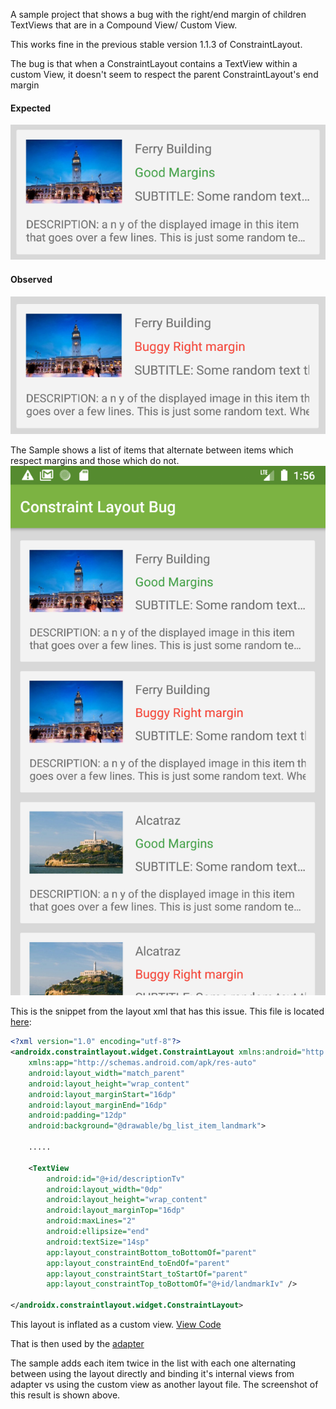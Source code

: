 A sample project that shows a bug with the right/end margin of children TextViews that are in a Compound View/ Custom View.

This works fine in the previous stable version 1.1.3 of ConstraintLayout.


The bug is that when a ConstraintLayout contains a TextView within a custom View, it doesn't seem to respect the parent ConstraintLayout's end margin

#### Expected

![Image of expected behavior](https://github.com/achie/ConstraintLayoutBug/blob/master/readme/images/margins_expected.png)


#### Observed

![Image of observed behavior](https://github.com/achie/ConstraintLayoutBug/blob/master/readme/images/margins_observed.png)


The Sample shows a list of items that alternate between items which respect margins and those which do not.
![Sample app home screen](https://github.com/achie/ConstraintLayoutBug/blob/master/readme/images/sample_app.png)

This is the snippet from the layout xml that has this issue.
This file is located [here](https://github.com/achie/ConstraintLayoutBug/blob/master/app/src/main/res/layout/view_landmark_list_item.xml): 

```xml
<?xml version="1.0" encoding="utf-8"?>
<androidx.constraintlayout.widget.ConstraintLayout xmlns:android="http://schemas.android.com/apk/res/android"
    xmlns:app="http://schemas.android.com/apk/res-auto"
    android:layout_width="match_parent"
    android:layout_height="wrap_content"
    android:layout_marginStart="16dp"
    android:layout_marginEnd="16dp"
    android:padding="12dp"
    android:background="@drawable/bg_list_item_landmark">
  
    .....

    <TextView
        android:id="@+id/descriptionTv"
        android:layout_width="0dp"
        android:layout_height="wrap_content"
        android:layout_marginTop="16dp"
        android:maxLines="2"
        android:ellipsize="end"
        android:textSize="14sp"
        app:layout_constraintBottom_toBottomOf="parent"
        app:layout_constraintEnd_toEndOf="parent"
        app:layout_constraintStart_toStartOf="parent"
        app:layout_constraintTop_toBottomOf="@+id/landmarkIv" />

</androidx.constraintlayout.widget.ConstraintLayout>
```

This layout is inflated as a custom view. [View Code](https://github.com/achie/ConstraintLayoutBug/blob/master/app/src/main/java/com/achie/bug/constraint/LandmarkListItemView.kt)

That is then used by the [adapter](https://github.com/achie/ConstraintLayoutBug/blob/master/app/src/main/java/com/achie/bug/constraint/LandmarksAdapter.kt)

The sample adds each item twice in the list with each one alternating between using the layout directly and binding it's internal views from adapter vs using the custom view as another layout file. The screenshot of this result is shown above.
